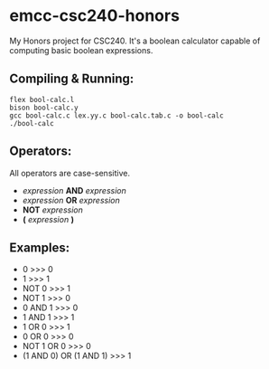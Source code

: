 # emcc-csc240-honors
My Honors project for CSC240. It's a boolean calculator capable of computing basic boolean expressions.

## Compiling & Running:
```
flex bool-calc.l
bison bool-calc.y
gcc bool-calc.c lex.yy.c bool-calc.tab.c -o bool-calc
./bool-calc
```

## Operators:
All operators are case-sensitive.
- *expression* **AND** *expression*
- *expression* **OR** *expression*
- **NOT** *expression*
- **(** *expression* **)**

## Examples:
- 0 >>> 0
- 1 >>> 1
- NOT 0 >>> 1
- NOT 1 >>> 0
- 0 AND 1 >>> 0
- 1 AND 1 >>> 1
- 1 OR 0 >>> 1
- 0 OR 0 >>> 0
- NOT 1 OR 0 >>> 0
- (1 AND 0) OR (1 AND 1) >>> 1
